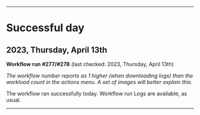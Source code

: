 
***

# Successful day

## 2023, Thursday, April 13th

**Workflow run #277/#278** (last checked: 2023, Thursday, April 13th)

_The workflow number reports as 1 higher (when downloading logs) than the workload count in the actions menu. A set of images will better explain this._

The workflow ran successfully today. Workflow run Logs are available, as usual.

***
